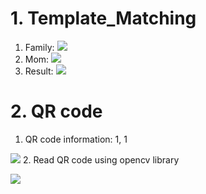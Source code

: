 # 1. Template_Matching
1. Family:
![](https://i.imgur.com/fyELuc7.jpg)
2. Mom:
![](https://i.imgur.com/xrpv3ce.png)
3. Result:
![](https://i.imgur.com/w9Zdv3U.jpg)

# 2. QR code 
1. QR code information: 1, 1

 ![](https://i.imgur.com/DCrhEB4.png)
2. Read QR code using opencv library

 ![](https://i.imgur.com/vnSaoFb.png)
